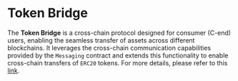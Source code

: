# Token Bridge

The **Token Bridge** is a cross-chain protocol designed for consumer (C-end) users, enabling the seamless transfer of assets across different blockchains. It leverages the cross-chain communication capabilities provided by the `Messaging` contract and extends this functionality to enable cross-chain transfers of `ERC20` tokens. For more details, please refer to this [link](https://bridgetest.tusima.network/transfer).
